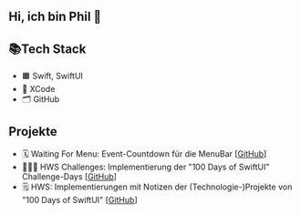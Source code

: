 ## Hi, ich bin Phil 👋

## 📚Tech Stack
- 🟧 Swift, SwiftUI
- 🔨 XCode
- 🗂️ GitHub

## Projekte
- 🗓️ Waiting For Menu: Event-Countdown für die MenuBar [[GitHub](https://github.com/smphseis/FutureRadar)]
- 👨🏻‍💻 HWS Challenges: Implementierung der "100 Days of SwiftUI" Challenge-Days [[GitHub](https://github.com/smphseis/HWS/tree/main/Challenges)]
- 🗒️ HWS: Implementierungen mit Notizen der (Technologie-)Projekte von "100 Days of SwiftUI" [[GitHub](https://github.com/smphseis/HWS)]

<!--
**smphseis/smphseis** is a ✨ _special_ ✨ repository because its `README.md` (this file) appears on your GitHub profile.

Here are some ideas to get you started:

- 🔭 I’m currently working on ...
- 🌱 I’m currently learning ...
- 👯 I’m looking to collaborate on ...
- 🤔 I’m looking for help with ...
- 💬 Ask me about ...
- 📫 How to reach me: ...
- 😄 Pronouns: ...
- ⚡ Fun fact: ...
-->
